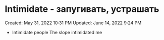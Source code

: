 # Intimidate - запугивать, устрашать

Created: May 31, 2022 10:31 PM
Updated: June 14, 2022 9:24 PM

- Intimidate people The slope intimidated me